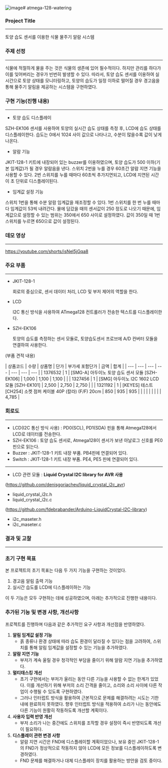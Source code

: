 ![image](https://github.com/user-attachments/assets/0691cf6f-22c8-460a-9190-686e0044b41e)# atmega-128-watering

### Project Title

---

토양 습도 센서를 이용한 식물 물주기 알람 시스템

### 주제 선정

---

 식물에 적절하게 물을 주는 것은 식물의 생존에 있어 필수적이다. 하지만 관리를 하다가 이를 잊어버리는 경우가 빈번히 발생할 수 있다. 따라서, 토양 습도 센서를 이용하여 실시간으로 토양 상태를 모니터링하고, 토양의 습도가 일정 이하로 떨어질 경우 경고음을 통해 물주기 알림을 제공하는 시스템을 구현하였다. 

### 구현 기능(진행 내용)

---

- 토양 습도 디스플레이

SZH-EK106 센서를 사용하여 토양의 실시간 습도 상태를 측정 후, LCD에 습도 상태를 디스플레이한다. 습도는 0에서 1024 사이 값으로 나타나고, 수분이 많을수록 값이 낮게 나온다. 

- 알람 기능

JKIT-128-1 키트에 내장되어 있는 buzzer를 이용하였으며, 토양 습도가 500 이하(기본 임계값)가 될 경우 알람음을 낸다.  스위치 2번을 누를 경우 60초간 알람 지연 기능을 사용할 수 있다. 2번 스위치를 누를 때마다 60초씩 추가지연되고, LCD에 지연된 시간이 초 단위로 디스플레이된다. 

- 임계값 설정 기능

스위치 1번을 통해 수분 알람 임계값을 재조정할 수 있다.  1번 스위치를 한 번 누를 때마다 임계값이 53씩 내려간다.  물에 담갔을 때의 센서값이 250 정도로 나오기 때문에, 임계값으로 설정할 수 있는 범위는 350에서 650 사이로 설정하였다.  값이 350일 때 1번 스위치를 누르면 650으로 값이 설정된다. 

### 데모 영상

---

https://youtube.com/shorts/isNel5jGqa8

### 주요 부품

---

- JKIT-128-1
    
    회로의 중심으로, 센서 데이터 처리, LCD 및 부저 제어의 역할을 한다. 
    
- LCD
    
    I2C 통신 방식을 사용하여 ATmega128 컨트롤러가 전송한 텍스트를 디스플레이한다. 
    
- SZH-EK106
    
    토양의 습도를 측정하는 센서 모듈로, 토양습도센서 프로브에 A/D 컨버터 모듈을 연결하여 사용한다. 
    

(부품 견적 내용)

| 상품코드 | 수량 | 상품명 | 단가 | 부가세
포함단가 | 금액 | 합계 |
| --- | --- | --- | --- | --- | --- | --- |
| 1376532 | 1 | [SMG-A] 아두이노 토양 습도 센서 모듈 [SZH-EK106] | 1,000 | 1,100 | 1,100 |  |
| 1327456 | 1 | [SMG] 아두이노 I2C 1602 LCD 모듈 [SZH-EK101] | 2,500 | 2,750 | 2,750 |  |
| 1321192 | 1 | [KEYES] 테스트[CH254] 소켓 점퍼 케이블 40P (칼라) (F/F) 20cm | 850 | 935 | 935 |  |
|  |  |  |  |  |  | 4,785 |

### 회로도

---

- LCD(I2C 통신 방식 사용) : PD0(SCL), PD1(SDA) 핀을 통해 Atmega128에서 LCD로 데이터를 전송한다.
- SZH-EK106 : 토양 습도 센서로, Atmega128이 센서가 보낸 아날로그 신호를 PE0핀으로 읽는다.
- Buzzer : JKIT-128-1 키트 내장 부품. PB4핀에 연결되어 있다.
- Switch : JKIT-128-1 키트 내장 부품. PE4, PE5 핀에 연결되어 있다.

---
- LCD 관련 모듈 : **Liquid Crystal I2C library for AVR 사용**

(https://github.com/denisgoriachev/liquid_crystal_i2c_avr)

- liquid_crystal_i2c.h
- liquid_crystal_i2c.c

(https://github.com/fdebrabander/Arduino-LiquidCrystal-I2C-library)

- i2c_maseter.h
- i2c_maseter.c

### 결과 및 고찰

---

### 초기 구현 목표

본 프로젝트의 초기 목표는 다음 두 가지 기능을 구현하는 것이었다.

1. 경고음 알림 출력 기능
2. 실시간 습도를 LCD에 디스플레이하는 기능

이 두 기능은 모두 구현하는 데에 성공하였으며, 아래는 추가적으로 진행한 내용이다. 

### 추가된 기능 및 변경 사항, 개선사항

프로젝트를 진행하며 다음과 같은 추가적인 요구 사항과 개선점을 반영하였다.

1. **알림 임계값 설정 기능**
    - 흙 종류나 환경 상태에 따라 습도 환경이 달라질 수 있다는 점을 고려하여, 스위치를 통해 알림 임계값을 설정할 수 있는 기능을 추가하였다.
2. **알람 지연 기능**
    - 부저가 계속 울릴 경우 청각적인 부담을 줄이기 위해 알람 지연 기능을 추가하였다.
3. **멀티태스킹 개선**
    - 초기 구현에서는 부저가 울리는 동안 다른 기능을 사용할 수 없는 한계가 있었다. 이를 개선하기 위해 부저의 소리 간격을 줄이고, 소리와 소리 사이에 다른 작업이 수행될 수 있도록 구현하였다.
    - 그러나 인터럽트 방식을 활용하여 근본적으로 문제를 해결하려는 시도는 기한 내에 완료하지 못하였다. 향후 인터럽트 방식을 적용하여 소리가 나는 동안에도 다른 기능이 원활히 작동하도록 개선할 계획이다.
4. **사용자 입력 반영 개선**
    - 부저 소리가 나는 중간에도 스위치를 조작할 경우 설정이 즉시 반영되도록 개선이 필요하다.
5. **디스플레이 관련 변경 사항**
    - 알람 지연 시간은 FND에 디스플레이할 계획이었으나, 보유 중인 JKIT-128-1의 FND가 정상적으로 작동하지 않아 LCD에 모든 정보를 디스플레이하도록 변경하였다.
    - FND 문제를 해결하거나 대체 디스플레이 장치를 활용하는 방안을 검토 중이다.
